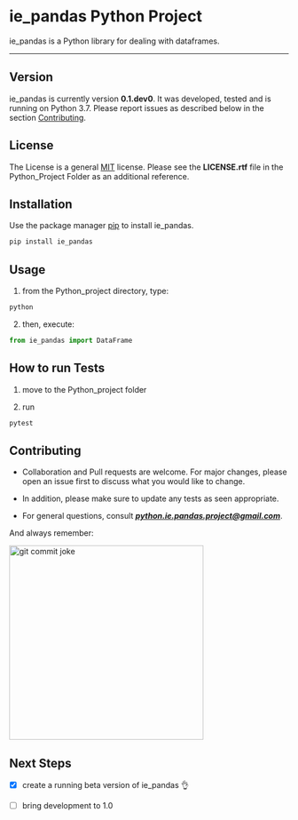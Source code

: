 # ie_pandas Python Project #

ie_pandas is a Python library for dealing with dataframes.

----

## Version ##

ie_pandas is currently version **0.1.dev0**. It was developed, tested and is running on Python 3.7. Please report issues as described below in the section [Contributing](#Contributing "Go to Contributing").

## License ##

The License is a general [MIT](https://choosealicense.com/licenses/mit/) license. Please see the **LICENSE.rtf** file in the Python_Project Folder as an additional reference.

## Installation ##

Use the package manager [pip](https://pip.pypa.io/en/stable/) to install ie_pandas. 

```bash
pip install ie_pandas
```

## Usage ##

1. from the Python_project directory, type: 

```python
python
```

2. then, execute:

```python
from ie_pandas import DataFrame
```

## How to run Tests ##

1. move to the Python_project folder

2. run

```python
pytest
```

## Contributing ##

* Collaboration and Pull requests are welcome. For major changes, please open an issue first to discuss what you would like to change.

* In addition, please make sure to update any tests as seen appropriate.

* For general questions, consult ***python.ie.pandas.project@gmail.com***.

And always remember:

<img src="https://codefluegel.com/wp-content/uploads/2017/05/in-case-of-fire-1-git-commit-2-git-push-3-leave-building2.png" alt="git commit joke" width="350">

## Next Steps ##

- [x] create a running beta version of ie_pandas :ok_hand:
- [ ] bring development to 1.0

